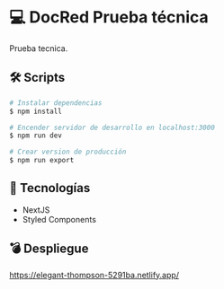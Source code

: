# 💻 DocRed Prueba técnica

Prueba tecnica.

## 🛠 Scripts

```bash
# Instalar dependencias
$ npm install

# Encender servidor de desarrollo en localhost:3000
$ npm run dev

# Crear version de producción
$ npm run export

```

## 💎 Tecnologías

- NextJS
- Styled Components

## 💣 Despliegue

https://elegant-thompson-5291ba.netlify.app/

